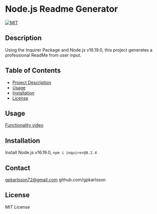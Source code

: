  
# Node.js Readme Generator
    
[![MIT](https://img.shields.io/badge/License-MIT-yellow.svg)](https://opensource.org/licenses/MIT)

## Description
Using the Inquirer Package and Node.js v16.19.0, this project generates a professional ReadMe from user input.

## Table of Contents
- [Project Description](#Description)
- [Usage](#Usage)
- [Installation](#Installation)
- [License](#License)

## Usage
[Functionality video](https://drive.google.com/file/d/13HMu3oYL8XqjKkZljWvtjMLQ4-FLyKou/view)

## Installation
Install Node.js v16.19.0, `npm i inquirer@8.2.4`

## Contact
gpkarlsson72@gmail.com
github.com/gpkarlsson

## License

MIT License


  
